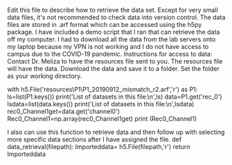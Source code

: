 
Edit this file to describe how to retrieve the data set. Except for very small data files, it's not recommended to check data into version control.
The data files are stored in .arf format which can be accessed using the h5py package. I have included a demo script that I ran that can retrieve the data off my computer. I had to download all the data from the lab servers onto my laptop because my VPN is not working and I do not have access to campus due to the COVID-19 pandemic. 
Instructions for access to data:
Contact Dr. Meliza to have the resources file sent to you. The resources file will have the data.
Download the data and save it to a folder.
Set the folder as your working directory.

with h5.File('resources\P1\P1_20190912_mismatch_r2.arf','r') as P1:
    ls=list(P1.keys())
    print('List of datasets in this file:\n',ls)
    data=P1.get('rec_0')
    lsdata=list(data.keys())
    print('List of datasets in this file:\n',lsdata)
    rec0_Channel1get=data.get('channel0')
    Rec0_Channel1=np.array(rec0_Channel1get)
print (Rec0_Channel1)

I also can use this function to retrieve data and then follow up with selecting more specific data sections after I have assigned the file. 
def data_retrieval(filepath):
    Importeddata= h5.File(filepath,'r')
    return Importeddata   
